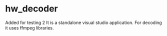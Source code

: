 # hw_decoder
Added for testing 2
It is a standalone visual studio application. For decoding it uses ffmpeg libraries.
